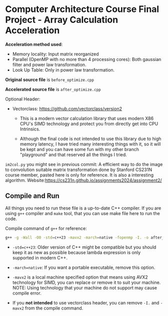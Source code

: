 # Computer Architecture Course Final Project - Array Calculation Acceleration

**Acceleration method used**:
- Memory locality: Input matrix reorganized
- Parallel (OpenMP with no more than 4 processing cores): Both gaussian filter and power law transformation.
- Look Up Table: Only in power law transformation.

**Original source file** is `before_optimize.cpp`

**Accelerated source file** is `after_optimize.cpp`

Optional Header: 
- Vectorclass: https://github.com/vectorclass/version2
    - This is a modern vector calculation library that uses modern X86 CPU's SIMD technology and protect you from directly get into CPU Intrinsics.

    - Although the final code is not intended to use this library due to high memory latency, I have tried many interesting things with it, so it will be kept and you can have some fun with my other branch "playground" and that reserved all the things I tried.

`im2col.py` you might see in previous commit: A efficient way to do the image to convolution suitable matrix transformation done by Stanford CS231N course member, pasted here is only for reference. It is also a interesting algorithm.
Website:https://cs231n.github.io/assignments2024/assignment2/

## Compile and Run

All things you need to run these file is a up-to-date C++ compiler. If you are using `g++` compiler and `make` tool, that you can use make file here to run the code.

Compile command of `g++` for reference:
```bash
g++ -g -Wall -O0 -std=c++23 -mavx2 -march=native -fopenmp -I. -o after_optimize after_optimize.cpp
```
- `-std=c++23`: Older version of C++ might be compatible but you should keep it as new as possible because lambda expression is only supported in modern C++.

- `-march=native`: If you want a portable executable, remove this option.

- `-mavx2` is a local machine specified option that means using AVX2 technology for SIMD, you can replace or remove it to suit your machine. NOTE: Using technology that your machine do not support may cause compile error.

- If you **not intended** to use vectorclass header, you can remove `-I.` and `-mavx2` from the compile command.